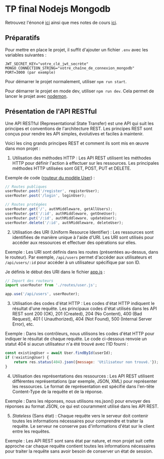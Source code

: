 # TP final Nodejs Mongodb

Retrouvez l'énoncé [ici](./TP.md) ainsi que mes notes de cours [ici](./notes.md).

## Préparatifs

Pour mettre en place le projet, il suffit d'ajouter un fichier `.env` avec les variables suivantes :

```text
JWT_SECRET_KEY="votre_clé_jwt_secrète"
MONGO_CONNECTION_STRING="votre_chaîne_de_connexion_mongodb"
PORT=3000 (par exemple)
```

Pour démarrer le projet normalement, utiliser `npm run start`.

Pour démarrer le projet en mode dev, utiliser `npm run dev`. Cela permet de lancer le projet
avec [nodemon](https://www.npmjs.com/package/nodemon).

## Présentation de l'API RESTful

Une API RESTful (Representational State Transfer) est une API qui suit les principes et conventions de l'architecture
REST. Les principes REST sont conçus pour rendre les API simples, évolutives et faciles à maintenir.

Voici les cinq grands principes REST et comment ils sont mis en œuvre dans mon projet :

1. Utilisation des méthodes HTTP : Les API REST utilisent les méthodes HTTP pour définir l'action à effectuer sur les
   ressources. Les principales méthodes HTTP utilisées sont GET, POST, PUT et DELETE.

Exemple de code ([routeur du modèle User](src/routes/user.js)) :

```javascript
// Routes publiques
userRouter.post('/register', registerUser);
userRouter.post('/login', loginUser);

// Routes protégées
userRouter.get('/', authMiddleware, getAllUsers);
userRouter.get('/:id', authMiddleware, getOneUser);
userRouter.put('/:id', authMiddleware, updateUser);
userRouter.delete('/:id', authMiddleware, deleteUser);
```

2. Utilisation des URI (Uniform Resource Identifier) : Les ressources sont identifiées de manière unique à l'aide d'URI.
   Les URI sont utilisés pour accéder aux ressources et effectuer des opérations sur elles.

Exemple :
Les URI sont définis dans les routes (présentées au-dessus, dans le routeur).
Par exemple, ```/api/users``` permet d'accéder aux utilisateurs et ```/api/users/:id``` pour accéder à un utilisateur
spécifique par son ID.

Je définis le début des URI dans le fichier [app.js](src/app.js) :

```javascript
// Import des routeurs
import userRouter from './routes/user.js';

app.use('/api/users', userRouter);
```

3. Utilisation des codes d'état HTTP : Les codes d'état HTTP indiquent le résultat d'une requête. Les principaux codes
   d'état utilisés dans les API REST sont 200 (OK), 201 (Created), 204 (No Content), 400 (Bad Request), 401 (
   Unauthorized), 404 (Not Found), 500 (Internal Server Error), etc.

Exemple :
Dans les contrôleurs, nous utilisons les codes d'état HTTP pour indiquer le résultat de chaque requête.
Le code ci-dessous renvoie un statut 404 si aucun utilisateur n'a été trouvé avec l'ID fourni :

```javascript
const existingUser = await User.findById(userId);
if (!existingUser) {
    return res.status(404).json({message: 'Utilisateur non trouvé.'});
}
```

4. Utilisation des représentations des ressources : Les API REST utilisent différentes représentations (par exemple,
   JSON, XML) pour représenter les ressources. Le format de représentation est spécifié dans l'en-tête Content-Type de
   la requête et de la réponse.

Exemple :
Dans les réponses, nous utilisons res.json() pour envoyer des réponses au format JSON, ce qui est couramment utilisé
dans les API REST.

5. *Stateless* (Sans état) : Chaque requête vers le serveur doit contenir toutes les informations nécessaires pour
   comprendre et traiter la requête. Le serveur ne conserve pas d'informations d'état sur le client entre les requêtes.

Exemple :
Les API REST sont sans état par nature, et mon projet suit cette approche car chaque requête contient toutes les
informations nécessaires pour traiter la requête sans avoir besoin de conserver un état de session.
